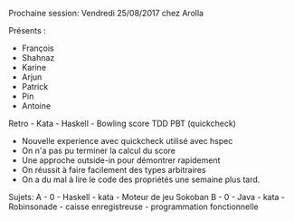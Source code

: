 Prochaine session: Vendredi 25/08/2017
chez Arolla

Présents :
- François
- Shahnaz
- Karine
- Arjun
- Patrick
- Pin
- Antoine

Retro - Kata - Haskell - Bowling score TDD PBT (quickcheck)
- Nouvelle experience avec quickcheck utilisé avec hspec
- On n'a pas pu terminer la calcul du score
- Une approche outside-in pour démontrer rapidement
- On réussit à faire facilement des types arbitraires
- On a du mal à lire le code des propriétés une semaine plus tard.  

Sujets:
A - 0 - Haskell - kata - Moteur de jeu Sokoban
B - 0 - Java    - kata - Robinsonade - caisse enregistreuse - programmation fonctionnelle







